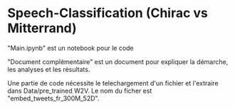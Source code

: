 # Speech-Classification (Chirac vs Mitterrand)

"Main.ipynb" est un notebook pour le code


"Document complémentaire" est un document pour expliquer la démarche, les analyses et les résultats.

Une partie de code nécessite le telechargement d'un fichier et l'extraire dans Data/pre_trained W2V. 
Le nom du ficher est "embed_tweets_fr_300M_52D".
